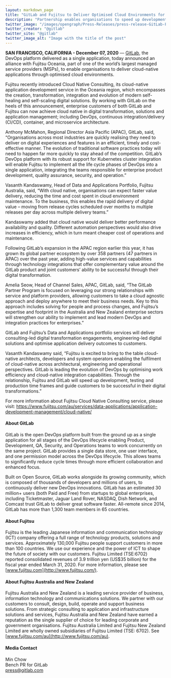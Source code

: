 ```yaml
---
layout: markdown_page
title: "GitLab and Fujitsu to Deliver Optimised Cloud Environments for Digital Transformation"
description: "Partnership enables organisations to speed up development and harness cloud-native business value"
twitter_image: "/images/opengraph/Press-Releases/press-release-GitLab-Fujitsu.png"
twitter_creator: "@gitlab"
twitter_site: "@gitlab"
twitter_image_alt: "Image with the title of the post"
---
```


**SAN FRANCISCO, CALIFORNIA - December 07, 2020** — [GitLab](https://about.gitlab.com/), the DevOps platform delivered as a single application, today announced an alliance with Fujitsu Oceania, part of one of the world’s largest managed service providers (MSPs), to enable organisations to deliver cloud-native applications through optimised cloud environments.

Fujitsu recently introduced Cloud Native Consulting, its cloud-native application development service in the Oceania region, which encompasses the creation, transformation, integration and evolution of modern self-healing and self-scaling digital solutions. By working with GitLab on the heels of this announcement, enterprise customers of both GitLab and Fujitsu can now achieve cloud native in digital transformation, solutions and application management; including DevOps, continuous integration/delivery (CI/CD), container, and microservice architecture.  

Anthony McMahon, Regional Director Asia Pacific (APAC), GitLab, said, “Organisations across most industries are quickly realising they need to deliver on digital experiences and features in an efficient, timely and cost-effective manner. The evolution of traditional software practices today will need to happen far more quickly to stay ahead of the competition. GitLab’s DevOps platform with its robust support for Kubernetes cluster integration will enable Fujitsu to implement all the life cycle phases of DevOps into a single application, integrating the teams responsible for enterprise product development, quality assurance, security, and operation.” 

Vasanth Kandaswamy, Head of Data and Applications Portfolio, Fujitsu Australia, said, “With cloud native, organisations can expect faster value delivery, reducing the time and cost spent in cloud environment maintenance. To the business, this enables the rapid delivery of digital value – moving from release cycles scheduled over months to multiple releases per day across multiple delivery teams.”

Kandaswamy added that cloud native would deliver better performance availability and quality. Different automation perspectives would also drive increases in efficiency, which in turn meant cheaper cost of operations and maintenance. 

Following GitLab’s expansion in the APAC region earlier this year, it has grown its global partner ecosystem by over 358 partners (47 partners in APAC) over the past year, adding high-value services and capabilities through technology integrations that offer complementary value around the GitLab product and joint customers’ ability to be successful through their digital transformation. 

Amelia Seow, Head of Channel Sales, APAC, GitLab, said, “The GitLab Partner Program is focused on leveraging our strong relationships with service and platform providers, allowing customers to take a cloud agnostic approach and deploy anywhere to meet their business needs. Key to this approach includes solving for people and process changes, and Fujitsu’s expertise and footprint in the Australia and New Zealand enterprise sectors will strengthen our ability to implement and lead modern DevOps and integration practices for enterprises.” 

GitLab and Fujitsu’s Data and Applications portfolio services will deliver consulting-led digital transformation engagements, engineering-led digital solutions and optimise application delivery outcomes to customers.

Vasanth Kandaswamy said, “Fujitsu is excited to bring to the table cloud-native architects, developers and system operators enabling the fulfilment of cloud-native across architectural, engineering and operational perspectives. GitLab is leading the evolution of DevOps by optimising work efficiency and cloud-native integration capabilities. Through the relationship, Fujitsu and GitLab will speed up development, testing and production time frames and guide customers to be successful in their digital transformations.”

For more information about Fujitsu Cloud Native Consulting service, please visit: https://www.fujitsu.com/au/services/data-applications/application-development-management/cloud-native/ 

#### About GitLab

GitLab is the open DevOps platform built from the ground up as a single application for all stages of the DevOps lifecycle enabling Product, Development, QA, Security, and Operations teams to work concurrently on the same project. GitLab provides a single data store, one user interface, and one permission model across the DevOps lifecycle. This allows teams to significantly reduce cycle times through more efficient collaboration and enhanced focus.

Built on Open Source, GitLab works alongside its growing community, which is composed of thousands of developers and millions of users, to continuously deliver new DevOps innovations. GitLab has an estimated 30 million+ users (both Paid and Free) from startups to global enterprises, including Ticketmaster, Jaguar Land Rover, NASDAQ, Dish Network, and Comcast trust GitLab to deliver great software faster. All-remote since 2014, GitLab has more than 1,300 team members in 65 countries.

#### About Fujitsu
Fujitsu is the leading Japanese information and communication technology (ICT) company offering a full range of technology products, solutions and services. Approximately 130,000 Fujitsu people support customers in more than 100 countries. We use our experience and the power of ICT to shape the future of society with our customers. Fujitsu Limited (TSE:6702) reported consolidated revenues of 3.9 trillion yen (US$35 billion) for the fiscal year ended March 31, 2020. For more information, please see [www.fujitsu.com](http://www.fujitsu.com/).

#### About Fujitsu Australia and New Zealand
Fujitsu Australia and New Zealand is a leading service provider of business, information technology and communications solutions. We partner with our customers to consult, design, build, operate and support business solutions. From strategic consulting to application and infrastructure solutions and services, Fujitsu Australia and New Zealand have earned a reputation as the single supplier of choice for leading corporate and government organisations. Fujitsu Australia Limited and Fujitsu New Zealand Limited are wholly owned subsidiaries of Fujitsu Limited (TSE: 6702). See [www.fujitsu.com/au](http://www.fujitsu.com/au). 


#### Media Contact

Min Chow
<br>
Bench PR for GitLab
<br>
[press@gitlab.com](mailto:press@gitlab.com) 

